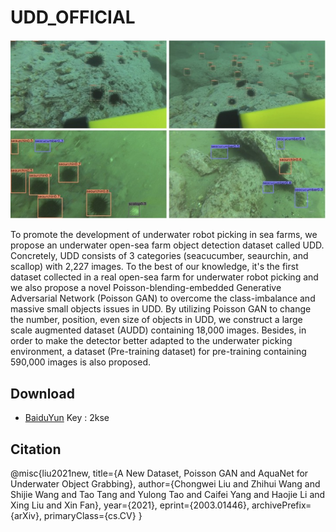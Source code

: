 # UDD_OFFICIAL

![UDD](results.jpg)

To promote the development of underwater robot picking in sea farms,
we propose an underwater open-sea farm object detection dataset called UDD. 
Concretely, UDD consists of 3 categories (seacucumber, seaurchin, and scallop) 
with 2,227 images. To the best of our knowledge, it's the first dataset collected 
in a real open-sea farm for underwater robot picking and we also propose a novel
Poisson-blending-embedded Generative Adversarial Network (Poisson GAN) to overcome 
the class-imbalance and massive small objects issues in UDD. By utilizing Poisson GAN
to change the number, position, even size of objects in UDD, we construct a large 
scale augmented dataset (AUDD) containing 18,000 images. Besides, in order to make the 
detector better adapted to the underwater picking environment, a dataset (Pre-training 
dataset) for pre-training containing 590,000 images is also proposed. 
## Download

* [BaiduYun](https://pan.baidu.com/s/1byq7wEID-OzLSJ8p5A6Z5g) Key : 2kse


## Citation 

@misc{liu2021new,
      title={A New Dataset, Poisson GAN and AquaNet for Underwater Object Grabbing}, 
      author={Chongwei Liu and Zhihui Wang and Shijie Wang and Tao Tang and Yulong Tao and Caifei Yang and Haojie Li and Xing Liu and Xin Fan},
      year={2021},
      eprint={2003.01446},
      archivePrefix={arXiv},
      primaryClass={cs.CV}
}

